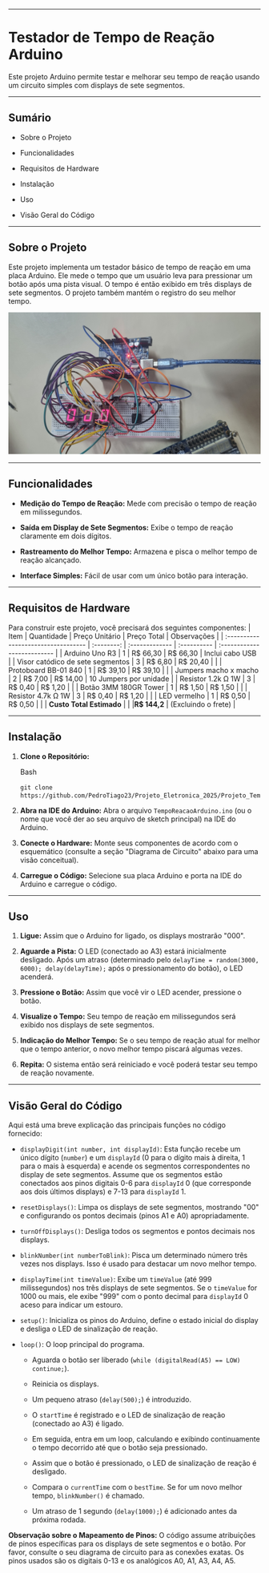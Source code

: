 ----------

# Testador de Tempo de Reação Arduino

Este projeto Arduino permite testar e melhorar seu tempo de reação usando um circuito simples com displays de sete segmentos.

----------

## Sumário

-   Sobre o Projeto
    
-   Funcionalidades
    
-   Requisitos de Hardware
    
-   Instalação
    
-   Uso
    
-   Visão Geral do Código

    

----------

## Sobre o Projeto

Este projeto implementa um testador básico de tempo de reação em uma placa Arduino. Ele mede o tempo que um usuário leva para pressionar um botão após uma pista visual. O tempo é então exibido em três displays de sete segmentos. O projeto também mantém o registro do seu melhor tempo.

![Imagem do projeto](ImagensReacao/FotoProjeto.jpg)

----------

## Funcionalidades

-   **Medição do Tempo de Reação:** Mede com precisão o tempo de reação em milissegundos.
    
-   **Saída em Display de Sete Segmentos:** Exibe o tempo de reação claramente em dois dígitos.
    
-   **Rastreamento do Melhor Tempo:** Armazena e pisca o melhor tempo de reação alcançado.
    
-   **Interface Simples:** Fácil de usar com um único botão para interação.
    

----------

## Requisitos de Hardware

Para construir este projeto, você precisará dos seguintes componentes:
| Item                                | Quantidade | Preço Unitário | Preço Total | Observações                 |
| :---------------------------------- | :--------: | :------------- | :---------- | :-------------------------- |
| Arduino Uno R3                      | 1          | R$ 66,30       | R$ 66,30    | Inclui cabo USB             |
| Visor catódico de sete segmentos    | 3          | R$ 6,80        | R$ 20,40    |                             |
| Protoboard BB-01 840                | 1          | R$ 39,10       | R$ 39,10    |                             |
| Jumpers macho x macho               | 2          | R$ 7,00        | R$ 14,00    | 10 Jumpers por unidade      |
| Resistor 1.2k Ω 1W                  | 3          | R$ 0,40        | R$ 1,20     |                             |
| Botão 3MM 180GR Tower               | 1          | R$ 1,50        | R$ 1,50     |                             |
| Resistor 4.7k Ω 1W                  | 3          | R$ 0,40        | R$ 1,20     |                             |
| LED vermelho                        | 1          | R$ 0,50        | R$ 0,50     |                             |
| **Custo Total Estimado**            |            |                |**R$ 144,2** | (Excluindo o frete)         |
    

----------

## Instalação

1.  **Clone o Repositório:**
    
    Bash
    
    ```
    git clone https://github.com/PedroTiago23/Projeto_Eletronica_2025/Projeto_TempoDeReacao
    
    ```
    
2.  **Abra na IDE do Arduino:** Abra o arquivo `TempoReacaoArduino.ino` (ou o nome que você der ao seu arquivo de sketch principal) na IDE do Arduino.
    
3.  **Conecte o Hardware:** Monte seus componentes de acordo com o esquemático (consulte a seção "Diagrama de Circuito" abaixo para uma visão conceitual).
    
4.  **Carregue o Código:** Selecione sua placa Arduino e porta na IDE do Arduino e carregue o código.
    

----------

## Uso

1.  **Ligue:** Assim que o Arduino for ligado, os displays mostrarão "000".
    
2.  **Aguarde a Pista:** O LED (conectado ao A3) estará inicialmente desligado. Após um atraso (determinado pelo `delayTime = random(3000, 6000); delay(delayTime);` após o pressionamento do botão), o LED acenderá.
    
3.  **Pressione o Botão:** Assim que você vir o LED acender, pressione o botão.
    
4.  **Visualize o Tempo:** Seu tempo de reação em milissegundos será exibido nos displays de sete segmentos.
    
5.  **Indicação do Melhor Tempo:** Se o seu tempo de reação atual for melhor que o tempo anterior, o novo melhor tempo piscará algumas vezes.
    
6.  **Repita:** O sistema então será reiniciado e você poderá testar seu tempo de reação novamente.
    

----------

## Visão Geral do Código

Aqui está uma breve explicação das principais funções no código fornecido:

-   `displayDigit(int number, int displayId)`: Esta função recebe um único dígito (`number`) e um `displayId` (0 para o dígito mais à direita, 1 para o mais à esquerda) e acende os segmentos correspondentes no display de sete segmentos. Assume que os segmentos estão conectados aos pinos digitais 0-6 para `displayId` 0 (que corresponde aos dois últimos displays) e 7-13 para `displayId` 1.
    
-   `resetDisplays()`: Limpa os displays de sete segmentos, mostrando "00" e configurando os pontos decimais (pinos A1 e A0) apropriadamente.
    
-   `turnOffDisplays()`: Desliga todos os segmentos e pontos decimais nos displays.
    
-   `blinkNumber(int numberToBlink)`: Pisca um determinado número três vezes nos displays. Isso é usado para destacar um novo melhor tempo.
    
-   `displayTime(int timeValue)`: Exibe um `timeValue` (até 999 milissegundos) nos três displays de sete segmentos. Se o `timeValue` for 1000 ou mais, ele exibe "999" com o ponto decimal para `displayId` 0 aceso para indicar um estouro.
    
-   `setup()`: Inicializa os pinos do Arduino, define o estado inicial do display e desliga o LED de sinalização de reação.
    
-   `loop()`: O loop principal do programa.
    
    -   Aguarda o botão ser liberado (`while (digitalRead(A5) == LOW) continue;`).
        
    -   Reinicia os displays.
        
    -   Um pequeno atraso (`delay(500);`) é introduzido.
        
    -   O `startTime` é registrado e o LED de sinalização de reação (conectado ao A3) é ligado.
        
    -   Em seguida, entra em um loop, calculando e exibindo continuamente o tempo decorrido até que o botão seja pressionado.
        
    -   Assim que o botão é pressionado, o LED de sinalização de reação é desligado.
        
    -   Compara o `currentTime` com o `bestTime`. Se for um novo melhor tempo, `blinkNumber()` é chamado.
        
    -   Um atraso de 1 segundo (`delay(1000);`) é adicionado antes da próxima rodada.
        

**Observação sobre o Mapeamento de Pinos:** O código assume atribuições de pinos específicas para os displays de sete segmentos e o botão. Por favor, consulte o seu diagrama de circuito para as conexões exatas. Os pinos usados são os digitais 0-13 e os analógicos A0, A1, A3, A4, A5.
